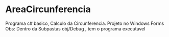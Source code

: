 # AreaCircunferencia
Programa c# basico, Calculo da Circunferencia. Projeto no  Windows Forms
Obs: Dentro da Subpastas obj/Debug , tem o programa executavel
